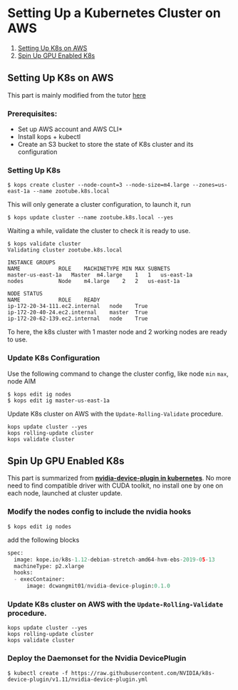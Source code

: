 # Setting Up a Kubernetes Cluster on AWS

1. [Setting Up K8s on AWS](k8s_instruction.md#setting-up-k8s-on-aws)
2. [Spin Up GPU Enabled K8s](k8s_instruction.md#spin-up-gpu-enabled-k8s)


## Setting Up K8s on AWS
This part is mainly modified from the tutor [here](https://ramhiser.com/post/2018-05-20-setting-up-a-kubernetes-cluster-on-aws-in-5-minutes/)
### Prerequisites: 
* Set up AWS account and AWS CLI*
* Install kops + kubectl
* Create an S3 bucket to store the state of K8s cluster and its configuration

### Setting Up K8s
```
$ kops create cluster --node-count=3 --node-size=m4.large --zones=us-east-1a --name zootube.k8s.local
```
This will only generate a cluster configuration, to launch it, run
```
$ kops update cluster --name zootube.k8s.local --yes
```
Waiting a while, validate the cluster to check it is ready to use.
```
$ kops validate cluster
Validating cluster zootube.k8s.local

INSTANCE GROUPS
NAME			ROLE	MACHINETYPE	MIN	MAX	SUBNETS
master-us-east-1a	Master	m4.large	1	1	us-east-1a
nodes			Node	m4.large	2	2	us-east-1a

NODE STATUS
NAME			ROLE	READY
ip-172-20-34-111.ec2.internal	node	True
ip-172-20-40-24.ec2.internal	master	True
ip-172-20-62-139.ec2.internal	node	True
```

To here, the k8s cluster with 1 master node and 2 working nodes are ready to use.

### Update K8s Configuration
Use the following command to change the cluster config, like node `min` `max`, node AIM
```
$ kops edit ig nodes
$ kops edit ig master-us-east-1a
```

Update K8s cluster on AWS with the `Update-Rolling-Validate` procedure.
```
kops update cluster --yes
kops rolling-update cluster
kops validate cluster
```

## Spin Up GPU Enabled K8s

This part is summarized from [**nvidia-device-plugin in kubernetes**](https://github.com/kubernetes/kops/tree/master/hooks/nvidia-device-plugin). No more need to find compatible driver with CUDA toolkit, no install one by one on each node, launched at cluster update.  

### Modify the nodes config to include the nvidia hooks
```
$ kops edit ig nodes
```
add the following blocks
```python
spec:
  image: kope.io/k8s-1.12-debian-stretch-amd64-hvm-ebs-2019-05-13
  machineType: p2.xlarge
  hooks:
  - execContainer:
      image: dcwangmit01/nvidia-device-plugin:0.1.0
```

### Update K8s cluster on AWS with the `Update-Rolling-Validate` procedure.
```
kops update cluster --yes
kops rolling-update cluster
kops validate cluster
```

### Deploy the Daemonset for the Nvidia DevicePlugin
```
$ kubectl create -f https://raw.githubusercontent.com/NVIDIA/k8s-device-plugin/v1.11/nvidia-device-plugin.yml
```